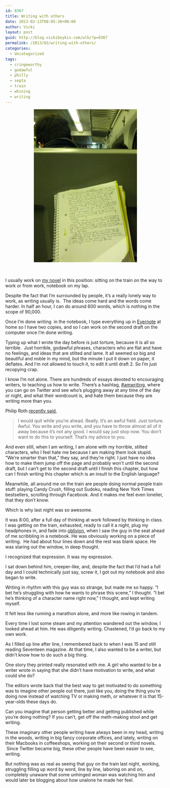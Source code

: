 ```yaml
---
id: 8367
title: Writing with others
date: 2013-02-13T08:05:30+00:00
author: Vicki
layout: post
guid: http://blog.vickiboykis.com/wlb/?p=8367
permalink: /2013/02/writing-with-others/
categories:
  - Uncategorized
tags:
  - cringeworthy
  - godawful
  - philly
  - septa
  - train
  - whining
  - writing
---
```

<p style="text-align: center;">
  <a href="https://raw.githubusercontent.com/veekaybee/wlb/gh-pages/assets/images/2013/02/IMG_20130212_195951.jpg"><img class="aligncenter  wp-image-8368" alt="IMG_20130212_195951" src="https://raw.githubusercontent.com/veekaybee/wlb/gh-pages/assets/images/2013/02/IMG_20130212_195951-580x857.jpg" width="325" height="480" /></a>
</p>

&nbsp;

I usually work on <a href="http://blog.vickiboykis.com/wlb/2012/09/the-art-of-the-slog/" target="_blank">my novel</a> in this position: sitting on the train on the way to work or from work, notebook on my lap.

Despite the fact that I&#8217;m surrounded by people, it&#8217;s a really lonely way to work, as writing usually is.  The ideas come hard and the words come harder. In half an hour, I can do around 600 words, which is nothing in the scope of 90,000.

<!--more-->

Once I&#8217;m done writing  in the notebook, I type everything up in <a href="http://evernote.com/" target="_blank">Evernote</a> at home so I have two copies, and so I can work on the second draft on the computer once I&#8217;m done writing.

Typing up what I wrote the day before is just torture, because it is all so terrible.  Just horrible, godawful phrases, characters who are flat and have no feelings, and ideas that are stilted and lame. It all seemed so big and beautiful and noble in my mind, but the minute I put it down on paper, it deflates. And I&#8217;m not allowed to touch it, to edit it until draft 2. So I&#8217;m just recopying crap.

I know I&#8217;m not alone. There are hundreds of essays devoted to encouraging writers, to teaching us how to write. There&#8217;s a hashtag, <a href="https://twitter.com/search?q=%23amwriting&src=typd" target="_blank">#amwriting</a>, where you can go on Twitter and see who&#8217;s plugging away at any time of the day or night, and what their wordcount is, and hate them because they are writing more than you.

Philip Roth <a href="http://www.newyorker.com/online/blogs/books/2013/02/elizabeth-gilbert-versus-philip-roth-is-writing-torture.html#ixzz2KmXzS8Mz" target="_blank">recently said</a>,

> I would quit while you’re ahead. Really. It’s an awful field. Just torture. Awful. You write and you write, and you have to throw almost all of it away because it’s not any good. I would say just stop now. You don’t want to do this to yourself. That’s my advice to you.

And even still, when I am writing, I am alone with my horrible, stilted characters, who I feel hate me because I am making them look stupid. &#8220;We&#8217;re smarter than that,&#8221; they say, and they&#8217;re right. I just have no idea how to make them jump off the page and probably won&#8217;t until the second draft, but I can&#8217;t get to the second draft until I finish this chapter, but how can I finish writing this chapter which is an insult to the English language?

Meanwhile, all around me on the train are people doing normal people train stuff: playing Candy Crush, filling out Sudoku, reading New York Times bestsellers, scrolling through Facebook. And it makes me feel even lonelier, that they don&#8217;t know.

Which is why last night was so awesome.

It was 8:00, after a full day of thinking at work followed by thinking in class. I was getting on the train, exhausted, ready to call it a night, plug my headphones in, and fade into <a href="http://www.youtube.com/watch?v=9xsoCki4pTk" target="_blank">oblivion</a>, when I saw the guy in the seat ahead of me scribbling in a notebook. He was obviously working on a piece of writing.  He had about four lines down and the rest was blank space. He was staring out the window, in deep thought.

I recognized that expression. It was my expression.

I sat down behind him, creeper-like, and, despite the fact that I&#8217;d had a full day and I could technically just say, screw it, I got out my notebook and also began to write.

Writing in rhythm with this guy was so strange, but made me so happy. &#8220;I bet he&#8217;s struggling with how he wants to phrase this scene,&#8221; I thought. &#8220;I bet he&#8217;s thinking of a character name right now,&#8221; I thought, and kept writing myself.

It felt less like running a marathon alone, and more like rowing in tandem.

Every time I lost some steam and my attention wandered out the window, I looked ahead at him. He was diligently writing. Chastened, I&#8217;d go back to my own work.

As I filled up line after line, I remembered back to when I was 15 and still reading Seventeen magazine. At that time, I also wanted to be a writer, but didn&#8217;t know how to do such a big thing.

One story they printed really resonated with me. A girl who wanted to be a writer wrote in saying that she didn&#8217;t have motivation to write, and what could she do?

The editors wrote back that the best way to get motivated to do something was to imagine other people out there, just like you, doing the thing you&#8217;re doing now instead of watching TV or making meth, or whatever it is that 15-year-olds these days do.

Can you imagine that person getting better and getting published while you&#8217;re doing nothing? If you can&#8217;t, get off the meth-making stool and get writing.

These imaginary other people writing have always been in my head, writing in the woods, writing in big fancy corporate offices, and lately, writing on their Macbooks in coffeeshops, working on their second or third novels.  Since Twitter became big, these other people have been easier to see, writing.

But nothing was as real as seeing that guy on the train last night, working, struggling filling up word by word, line by line, laboring on and on, completely unaware that some unhinged woman was watching him and would later be blogging about how unalone he made her feel.
